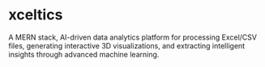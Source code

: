 # xceltics
A  MERN stack, AI-driven data analytics platform for processing Excel/CSV files, generating interactive 3D visualizations, and extracting intelligent insights through advanced machine learning.
